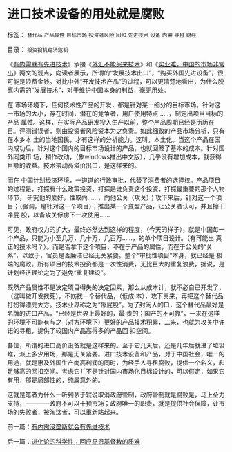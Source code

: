 # 进口技术设备的用处就是腐败

标签： `替代品` `产品属性` `目标市场` `投资者风险` `回扣` `先进技术` `设备` `内需` `寻租` `财经` 

目录： `投资投机经济危机`

《[有内需就有先进技术](../../../2009/2/17/有内需没垄断就会有先进技术.md)》承接《[外汇不能买来技术](../../../2009/2/17/外汇储备买不来先进技术.md)》和《[实业难，中国的市场非常小](../../../2008/5/4/实业难！中国市场其实非常小!.md)》两文的观点，向读者展示，所谓的“发展技术出口”，“购买外国先进设备”，很可能是浪费金钱。对比中外“开发技术产品”的过程，可以更清楚地看出，为什么脱离内需的“发展技术”，对于维护中国本身的利益，毫无用处。



在
市场环境下，任何技术性产品的开发，都是针对某一细分的目标市场。针对这一市场的大小，存在时间，潜在的竞争者，用户使用特点……，制定出项目目标的产品
属性。这样，在实际产品研发投入生产以前，整个产品周期已经是历历在目。评测错误者，则由投资者风险资本为之负责。如此细致的产品市场分析，只有在本乡本
土的当地国民，才有这样的分析能力。这叫，本土化。当这个产品在国内成功后，针对这个国内的目标市场设计的产品，也就回笼了基本的成本。针对国外同类市
场，稍作改动，（象windows推出中文版），几乎没有增加成本，就获得巨额的收益。技术带动高溢价出口，是这样来的。



而在
中国计划经济环境，一道道的行政审批，代替了消费者的选择权。产品项目的过程是，打探有什么政策投资，打探是谁负责这个投资，打探最重要的那个人物环节，
研究他的爱好，性取向……，向他公关（攻关）；攻下来后，针对这一个项目；（强调，是针对这一个项目）；推出某一个变型产品，让公关者认可，并且擦干净屁
股，以备攻关俘虏下一次使用……



可见，政府权力的扩大，最终必然达到这样的程度，（今天的样子），就是中国每一个产品，只能为小至几万，几十万，几百万……，的单个项目设计。（有可能出
真正的技术吗？）。而是否拿下这个项目，不在于产品的属性，而在于公关的“关系”，以致于，官员是否廉洁已经无关紧要。整个“审批性项目”本身，就已经是
极端的腐败。所有项目的技术投资都是一次性消费，无比巨大的重复浪费，据说，是计划经济理论之为了避免“重复建设”。



既然产品属性不是决定项目得失的决定因素，那么从成本计，就不必自已开发了，（这叫做开发找死），不妨找一个替代品，（低成
本），攻下关来，再把这个替代品打扮得漂亮大方。技术业界称之为“擦屁股”。为了封闲人的口，这个替代品最好是名牌的进口产品，“已经是世界上最好的，最
贵的；国产的不可靠”，一来在这样的环境不可能有与之（对方环境下）更好的产品技术积累，二来，也就为攻关中许诺的寻租，提供了较国内产品高得多的产品回
扣空间。



各位，所谓的进口高价设备就是这样来的。至于它几天后，还是几年后就进了垃圾堆，派上多少用场，那是无关紧要。进口技术设备和产品，对于中国社会，唯一的用途，就是惠及外国生产商高利润的同时，为经手人寻租腐败，提供一个名义，和足够高的回扣空间。考虑它并不是针对国内市场化目标设计的，可以假定，如果它有用，那是局部性的，纯属意外的。



这就是笔者为什么一听到茅于轼说取消政府管制，政府管制就是腐败是，马上全力支持，————政府不可以干预市场；政府唯一的职责，就是提供社会保障，让市场的失败者，被淘汰者，可以重新站起来。





前一篇：[有内需没垄断就会有先进技术](../../../2009/2/17/有内需没垄断就会有先进技术.md)

后一篇：[进化论的科学性；回应马恩基督教的质难](../../../2009/2/18/进化论的科学性；回应马恩基督教的质难.md)